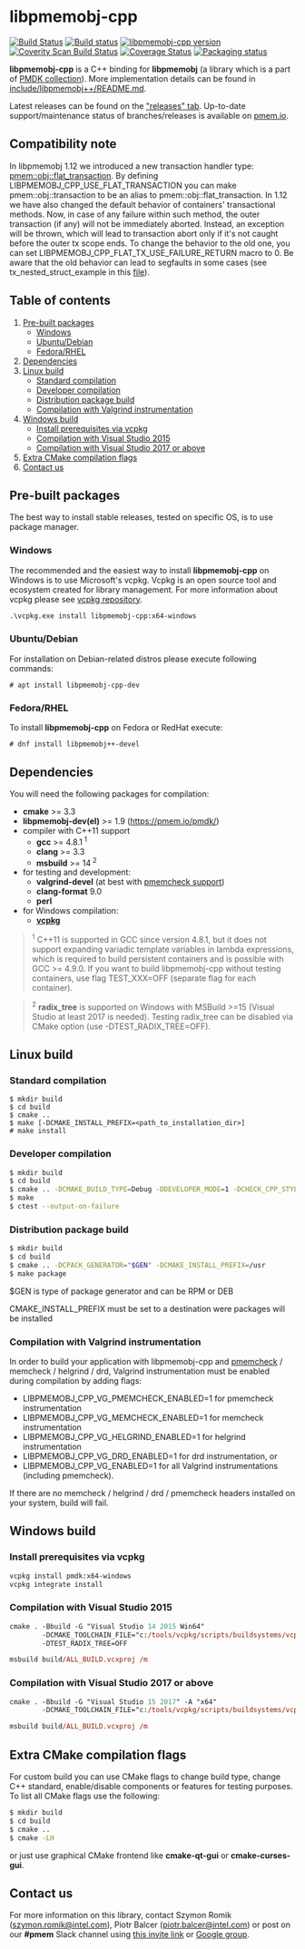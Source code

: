 # libpmemobj-cpp

[![Build Status](https://travis-ci.org/pmem/libpmemobj-cpp.svg?branch=master)](https://travis-ci.org/pmem/libpmemobj-cpp)
[![Build status](https://github.com/pmem/libpmemobj-cpp/workflows/CPP/badge.svg)](https://github.com/pmem/libpmemobj-cpp/actions)
[![libpmemobj-cpp version](https://img.shields.io/github/tag/pmem/libpmemobj-cpp.svg)](https://github.com/pmem/libpmemobj-cpp/releases/latest)
[![Coverity Scan Build Status](https://scan.coverity.com/projects/15911/badge.svg)](https://scan.coverity.com/projects/pmem-libpmemobj-cpp)
[![Coverage Status](https://codecov.io/github/pmem/libpmemobj-cpp/coverage.svg?branch=master)](https://codecov.io/gh/pmem/libpmemobj-cpp/branch/master)
[![Packaging status](https://repology.org/badge/tiny-repos/libpmemobj-cpp.svg)](https://repology.org/project/libpmemobj-cpp/versions)

**libpmemobj-cpp** is a C++ binding for **libpmemobj** (a library which is a part of [PMDK collection](https://github.com/pmem/pmdk)).
More implementation details can be found in [include/libpmemobj++/README.md](include/libpmemobj++/README.md).

Latest releases can be found on the ["releases" tab](https://github.com/pmem/libpmemobj-cpp/releases).
Up-to-date support/maintenance status of branches/releases is available on [pmem.io](https://pmem.io/libpmemobj-cpp).

## Compatibility note
In libpmemobj 1.12 we introduced a new transaction handler type: [pmem::obj::flat_transaction](https://pmem.io/libpmemobj-cpp/master/doxygen/classpmem_1_1obj_1_1flat__transaction.html).
By defining LIBPMEMOBJ_CPP_USE_FLAT_TRANSACTION you can make pmem::obj::transaction to be an alias to pmem::obj::flat_transaction.
In 1.12 we have also changed the default behavior of containers' transactional methods. Now, in  case of any failure within such method,
the outer transaction (if any) will not be immediately aborted. Instead, an exception will be thrown, which will lead to transaction abort
only if it's not caught before the outer tx scope ends. To change the behavior to the old one, you can set LIBPMEMOBJ_CPP_FLAT_TX_USE_FAILURE_RETURN macro to 0.
Be aware that the old behavior can lead to segfaults in some cases (see tx_nested_struct_example in this [file](examples/transaction/transaction.cpp)).

## Table of contents
1. [Pre-built packages](#pre-built-packages)
	- [Windows](#windows)
	- [Ubuntu/Debian](#ubuntudebian)
	- [Fedora/RHEL](#fedorarhel)
2. [Dependencies](#dependencies)
3. [Linux build](#linux-build)
	- [Standard compilation](#standard-compilation)
	- [Developer compilation](#developer-compilation)
	- [Distribution package build](#distribution-package-build)
	- [Compilation with Valgrind instrumentation](#compilation-with-valgrind-instrumentation)
4. [Windows build](#windows-build)
	- [Install prerequisites via vcpkg](#install-prerequisites-via-vcpkg)
	- [Compilation with Visual Studio 2015](#compilation-with-visual-studio-2015)
	- [Compilation with Visual Studio 2017 or above](#compilation-with-visual-studio-2017-or-above)
5. [Extra CMake compilation flags](#extra-cmake-compilation-flags)
6. [Contact us](#contact-us)

## Pre-built packages
The best way to install stable releases, tested on specific OS, is to use package manager.

### Windows
The recommended and the easiest way to install **libpmemobj-cpp** on Windows is to use Microsoft's vcpkg. Vcpkg is an open source tool and ecosystem created for library management.
For more information about vcpkg please see [vcpkg repository](https://github.com/microsoft/vcpkg#quick-start-windows).
```ps
.\vcpkg.exe install libpmemobj-cpp:x64-windows
```

### Ubuntu/Debian
For installation on Debian-related distros please execute following commands:
```
# apt install libpmemobj-cpp-dev
```

### Fedora/RHEL
To install **libpmemobj-cpp** on Fedora or RedHat execute:
```
# dnf install libpmemobj++-devel
```

## Dependencies
You will need the following packages for compilation:

- **cmake** >= 3.3
- **libpmemobj-dev(el)** >= 1.9 (https://pmem.io/pmdk/)
- compiler with C++11 support
	- **gcc** >= 4.8.1<sup> 1</sup>
	- **clang** >= 3.3
	- **msbuild** >= 14<sup> 2</sup>
- for testing and development:
	- **valgrind-devel** (at best with [pmemcheck support](https://github.com/pmem/valgrind))
	- **clang-format** 9.0
	- **perl**
- for Windows compilation:
	- [**vcpkg**](https://github.com/microsoft/vcpkg#quick-start-windows)

 ><sup>1</sup> C++11 is supported in GCC since version 4.8.1, but it does not support expanding variadic template variables in lambda expressions, which is required to build persistent containers and is possible with GCC >= 4.9.0. If you want to build libpmemobj-cpp without testing containers, use flag TEST_XXX=OFF (separate flag for each container).

 ><sup>2</sup> **radix_tree** is supported on Windows with MSBuild >=15 (Visual Studio at least 2017 is needed). Testing radix_tree can be disabled via CMake option (use -DTEST_RADIX_TREE=OFF).

## Linux build
### Standard compilation
```
$ mkdir build
$ cd build
$ cmake ..
$ make [-DCMAKE_INSTALL_PREFIX=<path_to_installation_dir>]
# make install
```

### Developer compilation
```sh
$ mkdir build
$ cd build
$ cmake .. -DCMAKE_BUILD_TYPE=Debug -DDEVELOPER_MODE=1 -DCHECK_CPP_STYLE=1
$ make
$ ctest --output-on-failure
```

### Distribution package build
```sh
$ mkdir build
$ cd build
$ cmake .. -DCPACK_GENERATOR="$GEN" -DCMAKE_INSTALL_PREFIX=/usr
$ make package
```

$GEN is type of package generator and can be RPM or DEB

CMAKE_INSTALL_PREFIX must be set to a destination were packages will be installed

### Compilation with Valgrind instrumentation

In order to build your application with libpmemobj-cpp and
[pmemcheck](https://github.com/pmem/valgrind) / memcheck / helgrind / drd,
Valgrind instrumentation must be enabled during compilation by adding flags:
- LIBPMEMOBJ_CPP_VG_PMEMCHECK_ENABLED=1 for pmemcheck instrumentation
- LIBPMEMOBJ_CPP_VG_MEMCHECK_ENABLED=1 for memcheck instrumentation
- LIBPMEMOBJ_CPP_VG_HELGRIND_ENABLED=1 for helgrind instrumentation
- LIBPMEMOBJ_CPP_VG_DRD_ENABLED=1 for drd instrumentation, or
- LIBPMEMOBJ_CPP_VG_ENABLED=1 for all Valgrind instrumentations (including pmemcheck).

If there are no memcheck / helgrind / drd / pmemcheck headers installed on your
system, build will fail.

## Windows build

### Install prerequisites via vcpkg
```ps
vcpkg install pmdk:x64-windows
vcpkg integrate install
```

### Compilation with Visual Studio 2015
```ps
cmake . -Bbuild -G "Visual Studio 14 2015 Win64"
        -DCMAKE_TOOLCHAIN_FILE="c:/tools/vcpkg/scripts/buildsystems/vcpkg.cmake"
        -DTEST_RADIX_TREE=OFF

msbuild build/ALL_BUILD.vcxproj /m
```
### Compilation with Visual Studio 2017 or above
```ps
cmake . -Bbuild -G "Visual Studio 15 2017" -A "x64"
		-DCMAKE_TOOLCHAIN_FILE="c:/tools/vcpkg/scripts/buildsystems/vcpkg.cmake"

msbuild build/ALL_BUILD.vcxproj /m
```

## Extra CMake compilation flags
For custom build you can use CMake flags to change build type, change C++ standard, enable/disable components or features for testing purposes.
To list all CMake flags use the following:
```sh
$ mkdir build
$ cd build
$ cmake ..
$ cmake -LH
```
or just use graphical CMake frontend like **cmake-qt-gui** or **cmake-curses-gui**.

## Contact us
For more information on this library, contact Szymon Romik (szymon.romik@intel.com),
Piotr Balcer (piotr.balcer@intel.com) or post on our **#pmem** Slack channel using
[this invite link](https://join.slack.com/t/pmem-io/shared_invite/enQtNzU4MzQ2Mzk3MDQwLWQ1YThmODVmMGFkZWI0YTdhODg4ODVhODdhYjg3NmE4N2ViZGI5NTRmZTBiNDYyOGJjYTIyNmZjYzQxODcwNDg) or [Google group](https://groups.google.com/group/pmem).
